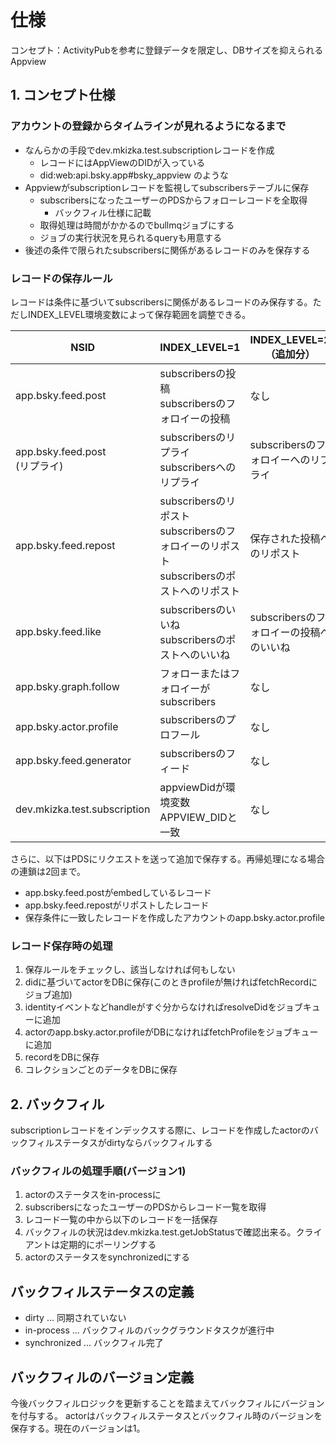 # 仕様

コンセプト：ActivityPubを参考に登録データを限定し、DBサイズを抑えられるAppview

## 1. コンセプト仕様

### アカウントの登録からタイムラインが見れるようになるまで

- なんらかの手段でdev.mkizka.test.subscriptionレコードを作成
  - レコードにはAppViewのDIDが入っている
  - did:web:api.bsky.app#bsky_appview のような
- Appviewがsubscriptionレコードを監視してsubscribersテーブルに保存
  - subscribersになったユーザーのPDSからフォローレコードを全取得
    - バックフィル仕様に記載
  - 取得処理は時間がかかるのでbullmqジョブにする
  - ジョブの実行状況を見られるqueryも用意する
- 後述の条件で限られたsubscribersに関係があるレコードのみを保存する

### レコードの保存ルール

レコードは条件に基づいてsubscribersに関係があるレコードのみ保存する。ただしINDEX_LEVEL環境変数によって保存範囲を調整できる。

| NSID                             | INDEX_LEVEL=1                                                                                 | INDEX_LEVEL=2（追加分）                 |
| -------------------------------- | --------------------------------------------------------------------------------------------- | --------------------------------------- |
| app.bsky.feed.post               | subscribersの投稿<br>subscribersのフォロイーの投稿                                            | なし                                    |
| app.bsky.feed.post<br>(リプライ) | subscribersのリプライ<br>subscribersへのリプライ                                              | subscribersのフォロイーへのリプライ     |
| app.bsky.feed.repost             | subscribersのリポスト<br>subscribersのフォロイーのリポスト<br>subscribersのポストへのリポスト | 保存された投稿へのリポスト              |
| app.bsky.feed.like               | subscribersのいいね<br>subscribersのポストへのいいね                                          | subscribersのフォロイーの投稿へのいいね |
| app.bsky.graph.follow            | フォローまたはフォロイーがsubscribers                                                         | なし                                    |
| app.bsky.actor.profile           | subscribersのプロフール                                                                       | なし                                    |
| app.bsky.feed.generator          | subscribersのフィード                                                                         | なし                                    |
| dev.mkizka.test.subscription     | appviewDidが環境変数APPVIEW_DIDと一致                                                         | なし                                    |

さらに、以下はPDSにリクエストを送って追加で保存する。再帰処理になる場合の連鎖は2回まで。

- app.bsky.feed.postがembedしているレコード
- app.bsky.feed.repostがリポストしたレコード
- 保存条件に一致したレコードを作成したアカウントのapp.bsky.actor.profile

### レコード保存時の処理

1. 保存ルールをチェックし、該当しなければ何もしない
2. didに基づいてactorをDBに保存(このときprofileが無ければfetchRecordにジョブ追加)
3. identityイベントなどhandleがすぐ分からなければresolveDidをジョブキューに追加
4. actorのapp.bsky.actor.profileがDBになければfetchProfileをジョブキューに追加
5. recordをDBに保存
6. コレクションごとのデータをDBに保存

## 2. バックフィル

subscriptionレコードをインデックスする際に、レコードを作成したactorのバックフィルステータスがdirtyならバックフィルする

### バックフィルの処理手順(バージョン1)

1. actorのステータスをin-processに
2. subscribersになったユーザーのPDSからレコード一覧を取得
3. レコード一覧の中から以下のレコードを一括保存
4. バックフィルの状況はdev.mkizka.test.getJobStatusで確認出来る。クライアントは定期的にポーリングする
5. actorのステータスをsynchronizedにする

## バックフィルステータスの定義

- dirty ... 同期されていない
- in-process ... バックフィルのバックグラウンドタスクが進行中
- synchronized ... バックフィル完了

## バックフィルのバージョン定義

今後バックフィルロジックを更新することを踏まえてバックフィルにバージョンを付与する。
actorはバックフィルステータスとバックフィル時のバージョンを保存する。現在のバージョンは1。
